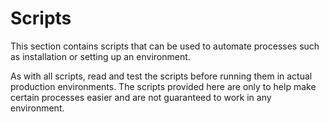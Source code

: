 # Scripts
This section contains scripts that can be used to automate processes such as installation or setting up an environment.

As with all scripts, read and test the scripts before running them in actual production environments. The scripts provided here are only to help make certain processes easier and are not guaranteed to work in any environment.